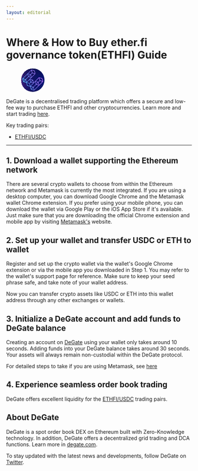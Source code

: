 ```yaml
---
layout: editorial
---
```


# Where & How to Buy ether.fi governance token(ETHFI) Guide

<figure><img src="../.gitbook/assets/ethfi_0xfe0c30065b384f05761f15d0cc899d4f9f9cc0eb1718262202785.jpg" alt="ETHFI" width="64" style="border-radius: 50%;"><figcaption></figcaption></figure>

DeGate is a decentralised trading platform which offers a secure and low-fee way to purchase ETHFI and other cryptocurrencies. Learn more and start trading [here](https://app.degate.com/trade/USDC/0xfe0c30065b384f05761f15d0cc899d4f9f9cc0eb?utm_source=howtobuy).&#x20;

Key trading pairs:

* [ETHFI/USDC](https://app.degate.com/trade/USDC/0xfe0c30065b384f05761f15d0cc899d4f9f9cc0eb?utm_source=howtobuy)

***

## 1. Download a wallet supporting the Ethereum network

There are several crypto wallets to choose from within the Ethereum network and Metamask is currently the most integrated. If you are using a desktop computer, you can download Google Chrome and the Metamask wallet Chrome extension. If you prefer using your mobile phone, you can download the wallet via Google Play or the iOS App Store if it's available. Just make sure that you are downloading the official Chrome extension and mobile app by visiting [Metamask's](https://metamask.io/) website.

## 2. Set up your wallet and transfer USDC or ETH to wallet

Register and set up the crypto wallet via the wallet's Google Chrome extension or via the mobile app you downloaded in Step 1. You may refer to the wallet's support page for reference. Make sure to keep your seed phrase safe, and take note of your wallet address.&#x20;

Now you can transfer crypto assets like USDC or ETH into this wallet address through any other exchanges or wallets.

## 3. Initialize a DeGate account and add funds to DeGate balance

Creating an account on [DeGate](https://app.degate.com/?utm_source=ETHFI_howtobuy) using your wallet only takes around 10 seconds. Adding funds into your DeGate balance takes around 30 seconds. Your assets will always remain non-custodial within the DeGate protocol.

For detailed steps to take if you are using Metamask, see [here](https://docs.degate.com/v/product_en/main-features/wallet-connectivity/metamask)

## 4. Experience seamless order book trading

DeGate offers excellent liquidity for the [ETHFI/USDC](https://app.degate.com/trade/USDC/0xfe0c30065b384f05761f15d0cc899d4f9f9cc0eb?utm_source=howtobuy) trading pairs.&#x20;

## About DeGate

DeGate is a spot order book DEX on Ethereum built with Zero-Knowledge technology. In addition, DeGate offers a decentralized grid trading and DCA functions. Learn more in [degate.com](https://degate.com/?utm_source=ETHFI_howtobuy).

To stay updated with the latest news and developments, follow DeGate on [Twitter](https://twitter.com/degatedex).

